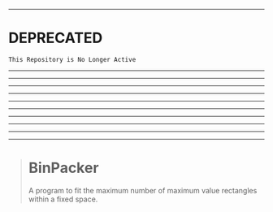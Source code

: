 
<hr>

# DEPRECATED
`This Repository is No Longer Active`

<hr>
<hr>
<hr>
<hr>
<hr>
<hr>
<hr>
<hr>
<hr>
<hr>

># BinPacker
>A program to fit the maximum number of maximum value rectangles within a fixed space.
